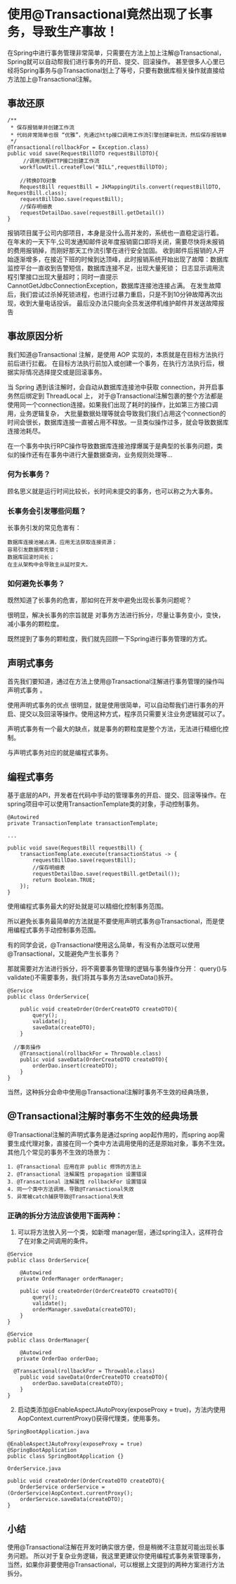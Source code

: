 # 使用@Transactional竟然出现了长事务，导致生产事故！

在Spring中进行事务管理非常简单，只需要在方法上加上注解@Transactional，Spring就可以自动帮我们进行事务的开启、提交、回滚操作。
甚至很多人心里已经将Spring事务与@Transactional划上了等号，只要有数据库相关操作就直接给方法加上@Transactional注解。

## 事故还原

```
/**
 * 保存报销单并创建工作流
 * 代码非常简单也很 “优雅”，先通过http接口调用工作流引擎创建审批流，然后保存报销单
 */
@Transactional(rollbackFor = Exception.class)
public void save(RequestBillDTO requestBillDTO){
     //调用流程HTTP接口创建工作流
    workflowUtil.createFlow("BILL",requestBillDTO);
    
    //转换DTO对象
    RequestBill requestBill = JkMappingUtils.convert(requestBillDTO, RequestBill.class);
    requestBillDao.save(requestBill);
    //保存明细表
    requestDetailDao.save(requestBill.getDetail())
}
```

报销项目属于公司内部项目，本身是没什么高并发的，系统也一直稳定运行着。
在年末的一天下午,公司发通知邮件说年度报销窗口即将关闭，需要尽快将未报销的费用报销掉，而刚好那天工作流引擎在进行安全加固。
收到邮件后报销的人开始逐渐增多，在接近下班的时候到达顶峰，此时报销系统开始出现了故障：数据库监控平台一直收到告警短信，数据库连接不足，出现大量死锁；
日志显示调用流程引擎接口出现大量超时；同时一直提示CannotGetJdbcConnectionException，数据库连接池连接占满。
在发生故障后，我们尝试过杀掉死锁进程，也进行过暴力重启，只是不到10分钟故障再次出现，收到大量电话投诉。 最后没办法只能向全员发送停机维护邮件并发送故障报告

## 事故原因分析

我们知道@Transactional 注解，是使用 AOP 实现的，本质就是在目标方法执行前后进行拦截。
在目标方法执行前加入或创建一个事务，在执行方法执行后，根据实际情况选择提交或是回滚事务。

当 Spring 遇到该注解时，会自动从数据库连接池中获取 connection，并开启事务然后绑定到 ThreadLocal 上，
对于@Transactional注解包裹的整个方法都是使用同一个connection连接。如果我们出现了耗时的操作，比如第三方接口调用，业务逻辑复杂，
大批量数据处理等就会导致我们我们占用这个connection的时间会很长，数据库连接一直被占用不释放。一旦类似操作过多，就会导致数据库连接池耗尽。

在一个事务中执行RPC操作导致数据库连接池撑爆属于是典型的长事务问题，类似的操作还有在事务中进行大量数据查询，业务规则处理等...

### 何为长事务？

顾名思义就是运行时间比较长，长时间未提交的事务，也可以称之为大事务。

### 长事务会引发哪些问题？ 

长事务引发的常见危害有：

```
数据库连接池被占满，应用无法获取连接资源；
容易引发数据库死锁；
数据库回滚时间长；
在主从架构中会导致主从延时变大。
```

### 如何避免长事务？

既然知道了长事务的危害，那如何在开发中避免出现长事务问题呢？

很明显，解决长事务的宗旨就是 对事务方法进行拆分，尽量让事务变小，变快，减小事务的颗粒度。

既然提到了事务的颗粒度，我们就先回顾一下Spring进行事务管理的方式。

## 声明式事务

首先我们要知道，通过在方法上使用@Transactional注解进行事务管理的操作叫声明式事务 。

使用声明式事务的优点 很明显，就是使用很简单，可以自动帮我们进行事务的开启、提交以及回滚等操作。使用这种方式，程序员只需要关注业务逻辑就可以了。

声明式事务有一个最大的缺点，就是事务的颗粒度是整个方法，无法进行精细化控制。

与声明式事务对应的就是编程式事务。

## 编程式事务

基于底层的API，开发者在代码中手动的管理事务的开启、提交、回滚等操作。在spring项目中可以使用TransactionTemplate类的对象，手动控制事务。

```
@Autowired 
private TransactionTemplate transactionTemplate; 
 
... 

public void save(RequestBill requestBill) { 
    transactionTemplate.execute(transactionStatus -> {
        requestBillDao.save(requestBill);
        //保存明细表
        requestDetailDao.save(requestBill.getDetail());
        return Boolean.TRUE; 
    });
} 
```

使用编程式事务最大的好处就是可以精细化控制事务范围。

所以避免长事务最简单的方法就是不要使用声明式事务@Transactional，而是使用编程式事务手动控制事务范围。

有的同学会说，@Transactional使用这么简单，有没有办法既可以使用@Transactional，又能避免产生长事务？

那就需要对方法进行拆分，将不需要事务管理的逻辑与事务操作分开：
query()与validate()不需要事务，我们将其与事务方法saveData()拆开。
```
@Service
public class OrderService{

    public void createOrder(OrderCreateDTO createDTO){
        query();
        validate();
        saveData(createDTO);
    }
  
  //事务操作
    @Transactional(rollbackFor = Throwable.class)
    public void saveData(OrderCreateDTO createDTO){
        orderDao.insert(createDTO);
    }
}
```

当然，这种拆分会命中使用@Transactional注解时事务不生效的经典场景，

## @Transactional注解时事务不生效的经典场景

@Transactional注解的声明式事务是通过spring aop起作用的，而spring aop需要生成代理对象，直接在同一个类中方法调用使用的还是原始对象，事务不生效。其他几个常见的事务不生效的场景为：

```
1. @Transactional 应用在非 public 修饰的方法上
2. @Transactional 注解属性 propagation 设置错误
3. @Transactional 注解属性 rollbackFor 设置错误
4. 同一个类中方法调用，导致@Transactional失效
5. 异常被catch捕获导致@Transactional失效
```

### 正确的拆分方法应该使用下面两种：

1. 可以将方法放入另一个类，如新增 manager层，通过spring注入，这样符合了在对象之间调用的条件。

```
@Service
public class OrderService{
  
    @Autowired
   private OrderManager orderManager;

    public void createOrder(OrderCreateDTO createDTO){
        query();
        validate();
        orderManager.saveData(createDTO);
    }
}

@Service
public class OrderManager{
  
    @Autowired
   private OrderDao orderDao;
  
  @Transactional(rollbackFor = Throwable.class)
    public void saveData(OrderCreateDTO createDTO){
        orderDao.saveData(createDTO);
    }
}
```

2. 启动类添加@EnableAspectJAutoProxy(exposeProxy = true)，方法内使用AopContext.currentProxy()获得代理类，使用事务。

```
SpringBootApplication.java

@EnableAspectJAutoProxy(exposeProxy = true)
@SpringBootApplication
public class SpringBootApplication {}

```

```
OrderService.java
  
public void createOrder(OrderCreateDTO createDTO){
    OrderService orderService = (OrderService)AopContext.currentProxy();
    orderService.saveData(createDTO);
}
```

## 小结

使用@Transactional注解在开发时确实很方便，但是稍微不注意就可能出现长事务问题。
所以对于复杂业务逻辑，我这里更建议你使用编程式事务来管理事务，当然，如果你非要使用@Transactional，可以根据上文提到的两种方案进行方法拆分。












